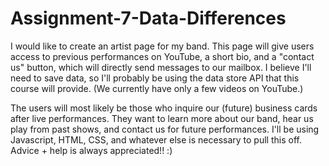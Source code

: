 # Assignment-7-Data-Differences

<html>

I would like to create an artist page for my band. This page will give users access to previous performances on YouTube, a short bio, and a "contact us" button, which will directly send messages to our mailbox. I believe I'll need to save data, so I'll probably be using the data store API that this course will provide. (We currently have only a few videos on YouTube.)

The users will most likely be those who inquire our (future) business cards after live performances. They want to learn more about our band, hear us play from past shows, and contact us for future performances. I'll be using Javascript, HTML, CSS, and whatever else is necessary to pull this off. Advice + help is always appreciated!! :)

 </html>
